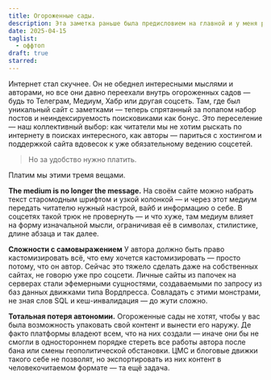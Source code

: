 ```yaml
---
title: Огороженные сады.
description: Эта заметка раньше была предисловием на главной и у меня рука не поднимается её удалить, а желания доредачить нет. Рассуждаю, как мы докатились до жизни такой и проверяю, что фича черновиков работает.
date: 2025-04-15
taglist:
  - оффтоп
draft: true
starred:
---
```

Интернет стал скучнее. Он не обеднел интересными мыслями и авторами, но все они давно переехали внутрь огороженных садов — будь то Телеграм, Медиум, Хабр или другая соцсеть. Там, где был уникальный сайт с заметками — теперь спрятанный за попапом набор постов и неиндексируемость поисковиками как бонус. Это переселение — наш коллективный выбор: как читатели мы не хотим рыскать по интернету в поисках интересного, как авторы — париться с хостингом и поддержкой сайта вдовесок к уже обязательному ведению соцсетей. 

> Но за удобство нужно платить. 

Платим мы этими тремя вещами.

**The medium is no longer the message.** На своём сайте можно набрать текст старомодным шрифтом и узкой колонкой — и через этот медиум передать читателю нужный настрой, вайб и информацию о себе. В соцсетях такой трюк не провернуть — и что хуже, там медиум влияет на форму изначальной мысли, ограничивая её в символах, стилистике, длине абзаца и так далее.

**Сложности с самовыражением**  У автора должно быть право кастомизировать всё, что ему хочется кастомизировать — просто потому, что он автор. Сейчас это тяжело сделать даже на собственных сайтах, не говорю уже про соцсети. Личные сайты из папочек на серверах стали эфемерными сущностями, создаваемыми по запросу из баз данных движками типа Вордпресса. Совладать с этими монстрами, не зная слов SQL и кеш-инвалидация — до жути сложно.

**Тотальная потеря автономии.** Огороженные сады не хотят, чтобы у вас была возможность упаковать свой контент и вынести его наружу. Де факто платформы владеют всем, что на них создали — иначе они бы не смогли в одностороннем порядке стереть все работы автора после бана или смены геополитической обстановки. ЦМС и блоговые движки такого себе не позволят, но экспортировать из них контент в человекочитаемом формате — та ещё задача.